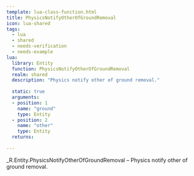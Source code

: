 ```yaml
---
template: lua-class-function.html
title: PhysicsNotifyOtherOfGroundRemoval
icon: lua-shared
tags:
  - lua
  - shared
  - needs-verification
  - needs-example
lua:
  library: Entity
  function: PhysicsNotifyOtherOfGroundRemoval
  realm: shared
  description: "Physics notify other of ground removal."
  
  static: true
  arguments:
  - position: 1
    name: "ground"
    type: Entity
  - position: 2
    name: "other"
    type: Entity
  returns:
    
---
```


<div class="lua__search__keywords">
_R.Entity.PhysicsNotifyOtherOfGroundRemoval &#x2013; Physics notify other of ground removal.
</div>
